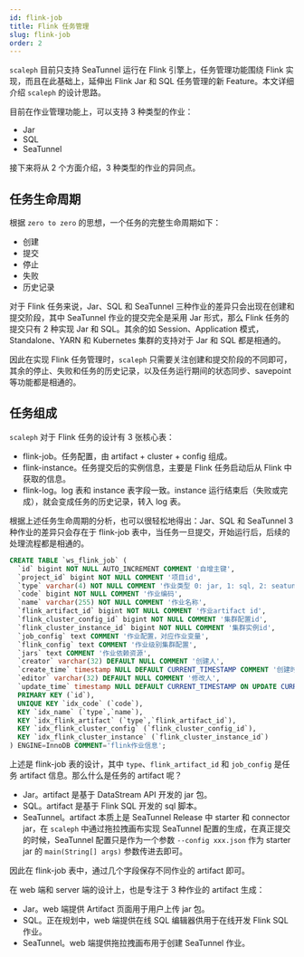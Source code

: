```yaml
---
id: flink-job
title: Flink 任务管理
slug: flink-job
order: 2
---
```


`scaleph` 目前只支持 SeaTunnel 运行在 Flink 引擎上，任务管理功能围绕 Flink 实现，而且在此基础上，延伸出 Flink Jar 和 SQL 任务管理的新 Feature。本文详细介绍 `scaleph` 的设计思路。

目前在作业管理功能上，可以支持 3 种类型的作业：

- Jar
- SQL
- SeaTunnel

接下来将从 2 个方面介绍，3 种类型的作业的异同点。

## 任务生命周期

根据 `zero to zero` 的思想，一个任务的完整生命周期如下：

- 创建
- 提交
- 停止
- 失败
- 历史记录

对于 Flink 任务来说，Jar、SQL 和 SeaTunnel 三种作业的差异只会出现在创建和提交阶段，其中 SeaTunnel 作业的提交完全是采用 Jar 形式，那么 Flink 任务的提交只有 2 种实现 Jar 和 SQL。其余的如 Session、Application 模式，Standalone、YARN 和 Kubernetes 集群的支持对于 Jar 和 SQL 都是相通的。

因此在实现 Flink 任务管理时，`scaleph` 只需要关注创建和提交阶段的不同即可，其余的停止、失败和任务的历史记录，以及任务运行期间的状态同步、savepoint 等功能都是相通的。

## 任务组成

`scaleph` 对于 Flink 任务的设计有 3 张核心表：

- flink-job。任务配置，由 artifact + cluster + config 组成。
- flink-instance。任务提交后的实例信息，主要是 Flink 任务启动后从 Flink 中获取的信息。
- flink-log。log 表和 instance 表字段一致。instance 运行结束后（失败或完成），就会变成任务的历史记录，转入 log 表。

根据上述任务生命周期的分析，也可以很轻松地得出：Jar、SQL 和 SeaTunnel 3 种作业的差异只会存在于 flink-job 表中，当任务一旦提交，开始运行后，后续的处理流程都是相通的。

```sql
CREATE TABLE `ws_flink_job` (
  `id` bigint NOT NULL AUTO_INCREMENT COMMENT '自增主键',
  `project_id` bigint NOT NULL COMMENT '项目id',
  `type` varchar(4) NOT NULL COMMENT '作业类型 0: jar, 1: sql, 2: seatunnel',
  `code` bigint NOT NULL COMMENT '作业编码',
  `name` varchar(255) NOT NULL COMMENT '作业名称',
  `flink_artifact_id` bigint NOT NULL COMMENT '作业artifact id',
  `flink_cluster_config_id` bigint NOT NULL COMMENT '集群配置id',
  `flink_cluster_instance_id` bigint NOT NULL COMMENT '集群实例id',
  `job_config` text COMMENT '作业配置，对应作业变量',
  `flink_config` text COMMENT '作业级别集群配置',
  `jars` text COMMENT '作业依赖资源',
  `creator` varchar(32) DEFAULT NULL COMMENT '创建人',
  `create_time` timestamp NULL DEFAULT CURRENT_TIMESTAMP COMMENT '创建时间',
  `editor` varchar(32) DEFAULT NULL COMMENT '修改人',
  `update_time` timestamp NULL DEFAULT CURRENT_TIMESTAMP ON UPDATE CURRENT_TIMESTAMP COMMENT '修改时间',
  PRIMARY KEY (`id`),
  UNIQUE KEY `idx_code` (`code`),
  KEY `idx_name` (`type`,`name`),
  KEY `idx_flink_artifact` (`type`,`flink_artifact_id`),
  KEY `idx_flink_cluster_config` (`flink_cluster_config_id`),
  KEY `idx_flink_cluster_instance` (`flink_cluster_instance_id`)
) ENGINE=InnoDB COMMENT='flink作业信息';
```

上述是 flink-job 表的设计，其中 `type`、`flink_artifact_id` 和 `job_config` 是任务 artifact 信息。那么什么是任务的 artifact 呢？

- Jar。artifact 是基于 DataStream API 开发的 jar 包。
- SQL。artifact 是基于 Flink SQL 开发的 sql 脚本。
- SeaTunnel。artifact 本质上是 SeaTunnel Release 中 starter 和 connector jar，在 `scaleph` 中通过拖拉拽画布实现 SeaTunnel 配置的生成，在真正提交的时候，SeaTunnel 配置只是作为一个参数 `--config xxx.json` 作为 starter jar 的 `main(String[] args)` 参数传进去即可。

因此在 flink-job 表中，通过几个字段保存不同作业的 artifact 即可。

在 web 端和 server 端的设计上，也是专注于 3 种作业的 artifact 生成：

- Jar。web 端提供 Artifact 页面用于用户上传 jar 包。
- SQL。正在规划中，web 端提供在线 SQL 编辑器供用于在线开发 Flink SQL 作业。
- SeaTunnel。web 端提供拖拉拽画布用于创建 SeaTunnel 作业。
